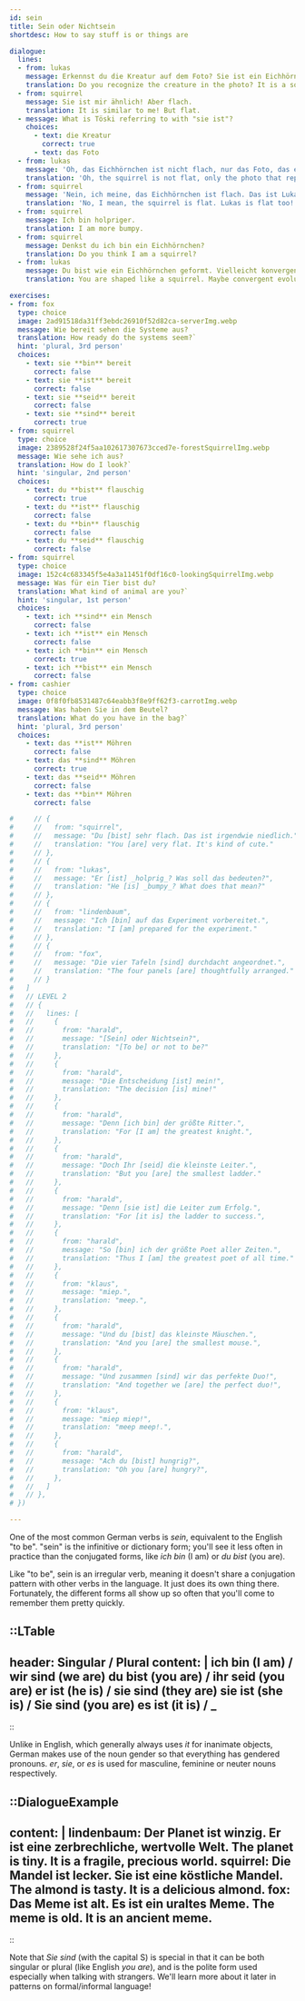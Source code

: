 ```yaml
---
id: sein
title: Sein oder Nichtsein
shortdesc: How to say stuff is or things are

dialogue:
  lines:
  - from: lukas
    message: Erkennst du die Kreatur auf dem Foto? Sie ist ein Eichhörnchen.
    translation: Do you recognize the creature in the photo? It is a squirrel.
  - from: squirrel
    message: Sie ist mir ähnlich! Aber flach.
    translation: It is similar to me! But flat.
  - message: What is Töski referring to with "sie ist"?
    choices:
      - text: die Kreatur
        correct: true
      - text: das Foto
  - from: lukas
    message: 'Oh, das Eichhörnchen ist nicht flach, nur das Foto, das es darstellt.'
    translation: 'Oh, the squirrel is not flat, only the photo that represents it.'
  - from: squirrel
    message: 'Nein, ich meine, das Eichhörnchen ist flach. Das ist Lukas auch!'
    translation: 'No, I mean, the squirrel is flat. Lukas is flat too!'
  - from: squirrel
    message: Ich bin holpriger.
    translation: I am more bumpy.
  - from: squirrel
    message: Denkst du ich bin ein Eichhörnchen?
    translation: Do you think I am a squirrel?
  - from: lukas
    message: Du bist wie ein Eichhörnchen geformt. Vielleicht konvergente Evolution?
    translation: You are shaped like a squirrel. Maybe convergent evolution?

exercises:
- from: fox
  type: choice
  image: 2ad91518da31ff3ebdc26910f52d82ca-serverImg.webp
  message: Wie bereit sehen die Systeme aus?
  translation: How ready do the systems seem?`
  hint: 'plural, 3rd person'
  choices:
    - text: sie **bin** bereit
      correct: false
    - text: sie **ist** bereit
      correct: false
    - text: sie **seid** bereit
      correct: false
    - text: sie **sind** bereit
      correct: true
- from: squirrel
  type: choice
  image: 2389528f24f5aa102617307673cced7e-forestSquirrelImg.webp
  message: Wie sehe ich aus?
  translation: How do I look?`
  hint: 'singular, 2nd person'
  choices:
    - text: du **bist** flauschig
      correct: true
    - text: du **ist** flauschig
      correct: false
    - text: du **bin** flauschig
      correct: false
    - text: du **seid** flauschig
      correct: false
- from: squirrel
  type: choice
  image: 152c4c683345f5e4a3a11451f0df16c0-lookingSquirrelImg.webp
  message: Was für ein Tier bist du?
  translation: What kind of animal are you?`
  hint: 'singular, 1st person'
  choices:
    - text: ich **sind** ein Mensch
      correct: false
    - text: ich **ist** ein Mensch
      correct: false
    - text: ich **bin** ein Mensch
      correct: true
    - text: ich **bist** ein Mensch
      correct: false
- from: cashier
  type: choice
  image: 0f8f0fb8531487c64eabb3f8e9ff62f3-carrotImg.webp
  message: Was haben Sie in dem Beutel?
  translation: What do you have in the bag?`
  hint: 'plural, 3rd person'
  choices:
    - text: das **ist** Möhren
      correct: false
    - text: das **sind** Möhren
      correct: true
    - text: das **seid** Möhren
      correct: false
    - text: das **bin** Möhren
      correct: false

#     // {
#     //   from: "squirrel",
#     //   message: "Du [bist] sehr flach. Das ist irgendwie niedlich.",
#     //   translation: "You [are] very flat. It's kind of cute."
#     // },
#     // {
#     //   from: "lukas",
#     //   message: "Er [ist] _holprig_? Was soll das bedeuten?",
#     //   translation: "He [is] _bumpy_? What does that mean?"
#     // },
#     // {
#     //   from: "lindenbaum",
#     //   message: "Ich [bin] auf das Experiment vorbereitet.",
#     //   translation: "I [am] prepared for the experiment."
#     // },
#     // {
#     //   from: "fox",
#     //   message: "Die vier Tafeln [sind] durchdacht angeordnet.",
#     //   translation: "The four panels [are] thoughtfully arranged."
#     // }
#   ]
#   // LEVEL 2
#   // {
#   //   lines: [
#   //     {
#   //       from: "harald",
#   //       message: "[Sein] oder Nichtsein?",
#   //       translation: "[To be] or not to be?"
#   //     },
#   //     {
#   //       from: "harald",
#   //       message: "Die Entscheidung [ist] mein!",
#   //       translation: "The decision [is] mine!"
#   //     },
#   //     {
#   //       from: "harald",
#   //       message: "Denn [ich bin] der größte Ritter.",
#   //       translation: "For [I am] the greatest knight.",
#   //     },
#   //     {
#   //       from: "harald",
#   //       message: "Doch Ihr [seid] die kleinste Leiter.",
#   //       translation: "But you [are] the smallest ladder."
#   //     },
#   //     {
#   //       from: "harald",
#   //       message: "Denn [sie ist] die Leiter zum Erfolg.",
#   //       translation: "For [it is] the ladder to success.",
#   //     },
#   //     {
#   //       from: "harald",
#   //       message: "So [bin] ich der größte Poet aller Zeiten.",
#   //       translation: "Thus I [am] the greatest poet of all time."
#   //     },
#   //     {
#   //       from: "klaus",
#   //       message: "miep.",
#   //       translation: "meep.",
#   //     },
#   //     {
#   //       from: "harald",
#   //       message: "Und du [bist] das kleinste Mäuschen.",
#   //       translation: "And you [are] the smallest mouse.",
#   //     },
#   //     {
#   //       from: "harald",
#   //       message: "Und zusammen [sind] wir das perfekte Duo!",
#   //       translation: "And together we [are] the perfect duo!",
#   //     },
#   //     {
#   //       from: "klaus",
#   //       message: "miep miep!",
#   //       translation: "meep meep!.",
#   //     },
#   //     {
#   //       from: "harald",
#   //       message: "Ach du [bist] hungrig?",
#   //       translation: "Oh you [are] hungry?",
#   //     },
#   //   ]
#   // },
# })

---
```

One of the most common German verbs is _sein_, equivalent to the English "to be". "sein" is the infinitive or dictionary
form; you'll see it less often in practice than the conjugated forms, like _ich bin_ (I am) or _du bist_ (you are).

Like "to be", sein is an irregular verb, meaning it doesn't share a conjugation pattern with other verbs in the language.
It just does its own thing there. Fortunately, the different forms all show up so often that you'll come to remember them 
pretty quickly.

::LTable
---
header: Singular / Plural
content: |
  ich bin (I am) / wir sind (we are)
  du bist (you are) / ihr seid (you are)
  er ist (he is) / sie sind (they are)
  sie ist (she is) / Sie sind (you are)
  es ist (it is) / _
---
::

Unlike in English, which generally always uses _it_ for inanimate objects, German makes use of the noun gender so that 
everything has gendered pronouns. _er_, _sie_, or _es_ is used for masculine, feminine or neuter nouns respectively. 

::DialogueExample
---
content: |
  lindenbaum:
    **Der Planet** ist winzig. **Er ist** eine zerbrechliche, wertvolle Welt.
    **The planet** is tiny. **It is** a fragile, precious world.
  squirrel:
    **Die Mandel** ist lecker. **Sie ist** eine köstliche Mandel.
    **The almond** is tasty. **It is** a delicious almond.
  fox:
    **Das Meme** ist alt. **Es ist** ein uraltes Meme.
    **The meme** is old. **It is** an ancient meme.
---
::

Note that _Sie sind_ (with the capital S) is special in that it can be both singular or plural (like English _you are_), 
and is the polite form used especially when talking with strangers. We'll learn more about it later in patterns on 
formal/informal language!